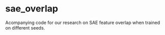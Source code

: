 # sae_overlap
Acompanying code for our research on SAE feature overlap when trained on different seeds.
